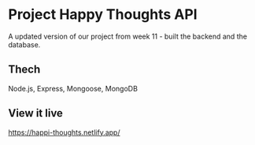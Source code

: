 # Project Happy Thoughts API

A updated version of our project from week 11 - built the backend and the database.

## Thech

Node.js, 
Express,
Mongoose, 
MongoDB

## View it live

https://happi-thoughts.netlify.app/
